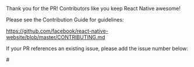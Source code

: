 Thank you for the PR! Contributors like you keep React Native awesome!

Please see the Contribution Guide for guidelines:

https://github.com/facebook/react-native-website/blob/master/CONTRIBUTING.md

If your PR references an existing issue, please add the issue number below:

#<Issue>
